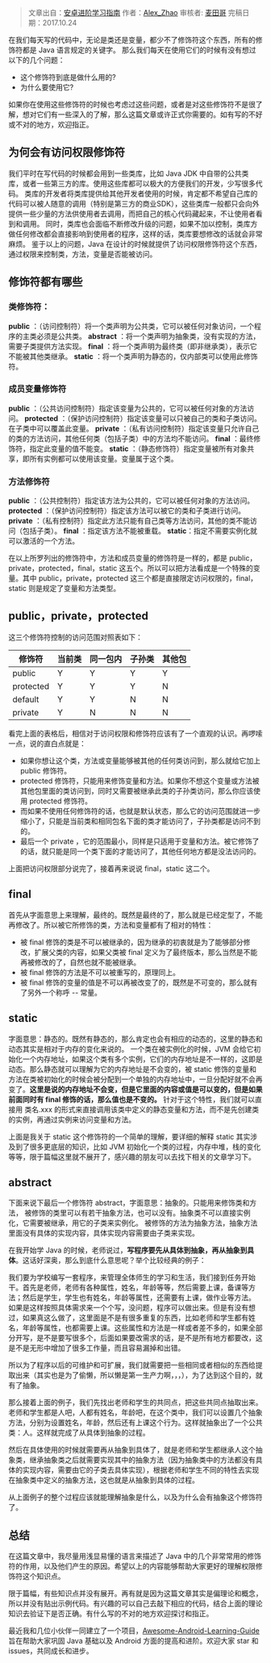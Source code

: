 >  文章出自：[安卓进阶学习指南](https://github.com/iwannabetop/Awesome-Android-Learning-Guide)
>  作者：[Alex_Zhao](http://blog.csdn.net/zgh0711)
>  审核者: [麦田哥](https://github.com/wheat7)
>  完稿日期：2017.10.24

在我们每天写的代码中，无论是类还是变量，都少不了修饰符这个东西，所有的修饰符都是 Java 语言规定的关键字。
那么我们每天在使用它们的时候有没有想过以下的几个问题：

-  这个修饰符到底是做什么用的?
-  为什么要使用它?

如果你在使用这些修饰符的时候也考虑过这些问题，或者是对这些修饰符不是很了解，想对它们有一些深入的了解，那么这篇文章或许正式你需要的。如有写的不好或不对的地方，欢迎指正。

## 为何会有访问权限修饰符

我们平时在写代码的时候都会用到一些类库，比如 Java JDK 中自带的公共类库，或者一些第三方的库。使用这些库都可以极大的方便我们的开发，少写很多代码。
类库的开发者将类库提供给其他开发者使用的时候，肯定都不希望自己库的代码可以被人随意的调用（特别是第三方的商业SDK），这些类库一般都只会向外提供一些少量的方法供使用者去调用，而把自己的核心代码藏起来，不让使用者看到和调用。
同时，类库也会面临不断修改升级的问题，如果不加以控制，类库方做任何修改都会直接影响到使用者的程序，这样的话，类库要想修改的话就会非常麻烦。
鉴于以上的问题，Java 在设计的时候就提供了访问权限修饰符这个东西，通过权限来控制类，方法，变量是否能被访问。

## 修饰符都有哪些

### 类修饰符：

**public** ：（访问控制符）将一个类声明为公共类，它可以被任何对象访问，一个程序的主类必须是公共类。
**abstract** ：将一个类声明为抽象类，没有实现的方法，需要子类提供方法实现。
**final** ：将一个类声明为最终类（即非继承类），表示它不能被其他类继承。
**static** ：将一个类声明为静态的，仅内部类可以使用此修饰符。

### 成员变量修饰符
**public** ：（公共访问控制符）指定该变量为公共的，它可以被任何对象的方法访问。
**protected** ：（保护访问控制符）指定该变量可以只被自己的类和子类访问。在子类中可以覆盖此变量。
**private** ：（私有访问控制符）指定该变量只允许自己的类的方法访问，其他任何类（包括子类）中的方法均不能访问。
**final** ：最终修饰符，指定此变量的值不能变。
**static** ：（静态修饰符）指定变量被所有对象共享，即所有实例都可以使用该变量。变量属于这个类。

### 方法修饰符
**public** ：（公共控制符）指定该方法为公共的，它可以被任何对象的方法访问。
**protected** ：（保护访问控制符）指定该方法可以被它的类和子类进行访问。
**private** ：（私有控制符）指定此方法只能有自己类等方法访问，其他的类不能访问（包括子类）。
**final** ：指定该方法不能被重载。
**static**：指定不需要实例化就可以激活的一个方法。

在以上所罗列出的修饰符中，方法和成员变量的修饰符是一样的，都是 public，private，protected，final，static 这五个。所以可以把方法看成是一个特殊的变量。其中 public，private，protected 这三个都是直接限定访问权限的，final，static 则是规定了变量和方法类型。

## public，private，protected 
这三个修饰符控制的访问范围对照表如下：

 | 修饰符       | 当前类  | 同一包内 | 子孙类  | 其他包  |
 | --------- | ---- | ---- | ---- | ---- |
 | public    | Y    | Y    | Y    | Y    |
 | protected | Y    | Y    | Y    | N    |
 | default   | Y    | Y    | N    | N    |
 | private   | Y    | N    | N    | N    |

看完上面的表格后，相信对于访问权限和修饰符应该有了一个直观的认识。再啰嗦一点，说的直白点就是：

-  如果你想让这个类，方法或变量能够被其他的任何类访问到，那么就给它加上 public 修饰符。
-  protected 修饰符，只能用来修饰变量和方法。如果你不想这个变量或方法被其他包里面的类访问到，同时又需要被继承此类的子孙类访问，那么你应该使用 protected 修饰符。
-  而如果不使用任何修饰符的话，也就是默认状态，那么它的访问范围就进一步缩小了，只能是当前类和相同包名下面的类才能访问了，子孙类都是访问不到的。
-  最后一个 private ，它的范围最小，同样是只适用于变量和方法。被它修饰了的话，就只能是同一个类下面的才能访问了，其他任何地方都是没法访问的。

上面把访问权限部分说完了，接着再来说说 final，static 这二个。

## final
首先从字面意思上来理解，最终的。既然是最终的了，那么就是已经定型了，不能再修改了。所以被它所修饰的类，方法和变量都有了相对的特性：

- 被 final 修饰的类是不可以被继承的，因为继承的初衷就是为了能够部分修改，扩展父类的内容，如果父类被 final 定义为了最终版本，那么当然是不能再被修改的了，自然也就不能被继承。
- 被 final 修饰的方法是不可以被重写的，原理同上。
- 被 final 修饰的变量的值是不可以再被改变了的，既然是不可变的，那么就有了另外一个称呼 -- 常量。

## static
字面意思：静态的。既然有静态的，那么肯定也会有相应的动态的，这里的静态和动态其实是相对于内存的变化来说的。
一个类在被实例化的时候，JVM 会给它初始化一个内存地址，如果这个类有多个实例，它们的内存地址是不一样的，这即是动态。那么静态就可以理解为它的内存地址是不会变的，被 static 修饰的变量和方法在类被初始化的时候会被分配到一个单独的内存地址中，一旦分配好就不会再变了。**这里是说的内存地址不会变，但是它里面的内容或值是可以变的，但是如果前面同时有 final 修饰的话，那么值也是不变的。**
针对于这个特性，我们就可以直接用 类名.xxx 的形式来直接调用该类中定义的静态变量和方法，而不是先创建类的实例，再通过实例来访问变量和方法。

上面是我关于 static 这个修饰符的一个简单的理解，要详细的解释 static 其实涉及到了很多更底层的知识，比如 JVM 初始化一个类的过程，内存中堆，栈的变化等等，限于篇幅这里就不展开了，感兴趣的朋友可以去找下相关的文章学习下。


## abstract
下面来说下最后一个修饰符 abstract，字面意思：抽象的。只能用来修饰类和方法，
被修饰的类里可以有若干抽象方法，也可以没有。抽象类不可以直接实例化，它需要被继承，用它的子类来实例化。
被修饰的方法为抽象方法，抽象方法里面没有具体的实现内容，具体实现内容需要由子类来实现。

在我开始学 Java 的时候，老师说过，**写程序要先从具体到抽象，再从抽象到具体**。这话好深奥，那么到底什么意思呢？举个比较经典的例子：

我们要为学校编写一套程序，来管理全体师生的学习和生活，我们接到任务开始干。首先是老师，老师有各种属性，姓名，年龄等等，然后需要上课，备课等方法；然后是学生，学生也有姓名，年龄等属性，还需要有上课，做作业等方法。
如果是这样按照具体需求来一个个写，没问题，程序可以做出来。但是有没有想过，如果真这么做了，这里面是不是有很多重复的东西，比如老师和学生都有姓名，年龄等属性，也都需要上课。这些属性和方法是一样或者差不多的，如果全部分开写，是不是要写很多个，后面如果要改需求的话，是不是所有地方都要改，这是不是无形中增加了很多工作量，而且容易漏掉和出错。

所以为了程序以后的可维护和可扩展，我们就需要把一些相同或者相似的东西给提取出来（其实也是为了偷懒，所以懒是第一生产力啊，，，），为了达到这个目的，就有了抽象。

那么接着上面的例子，我们先找出老师和学生的共同点，把这些共同点抽取出来。老师和学生都是人吧，人都有姓名，年龄吧，在这个类中，我们可以设置几个抽象方法，分别为设置姓名，年龄，然后还有上课这个行为。这样就抽象出了一个公共类：人。这样就完成了从具体到抽象的过程。

然后在具体使用的时候就需要再从抽象到具体了，就是老师和学生都继承人这个抽象类，继承抽象类之后就需要实现其中的抽象方法（因为抽象类中的方法都没有具体的实现内容，需要由它的子类去具体实现），根据老师和学生不同的特性去实现在抽象类中定义的抽象方法，这也就是从抽象到具体的过程。

从上面例子的整个过程应该就能理解抽象是什么，以及为什么会有抽象这个修饰符了。

## 总结
在这篇文章中，我尽量用浅显易懂的语言来描述了 Java 中的几个非常常用的修饰符的作用，以及他们产生的原因。希望以上的内容能够帮助大家更好的理解权限修饰符这个知识点。

限于篇幅，有些知识点并没有展开。再有就是因为这篇文章其实是偏理论和概念，所以并没有贴出示例代码。有兴趣的可以自己去敲下相应的代码，结合上面的理论知识去验证下是否正确。有什么写的不对的地方欢迎探讨和指正。

最近我和几位小伙伴一同建立了一个项目，[Awesome-Android-Learning-Guide](https://github.com/iwannabetop/Awesome-Android-Learning-Guide) 旨在帮助大家巩固 Java 基础以及 Android 方面的提高和进阶。欢迎大家 star 和 issues，共同成长和进步。
